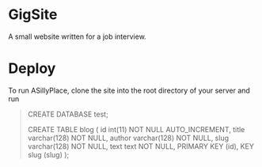 GigSite
=======

A small website written for a job interview.


Deploy
======

To run ASillyPlace, clone the site into the root directory of your server and run 

> CREATE DATABASE test;
> 
> CREATE TABLE blog (
>	id int(11) NOT NULL AUTO_INCREMENT,
>	title varchar(128) NOT NULL,
>	author varchar(128) NOT NULL,
>	slug varchar(128) NOT NULL,
>	text text NOT NULL,
>	PRIMARY KEY (id),
>	KEY slug (slug)
> );

